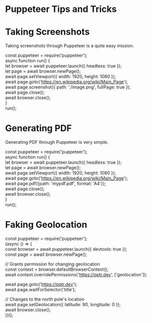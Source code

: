 # Puppeteer Tips and Tricks

# Taking Screenshots
Taking screenshots through Puppeteer is a quite easy mission.

const puppeteer = require('puppeteer');  
async function run() {  
    let browser = await puppeteer.launch({ headless: true });   
    let page = await browser.newPage();   
    await page.setViewport({ width: 1920, height: 1080 });   
    await page.goto('https://en.wikipedia.org/wiki/Main_Page');   
    await page.screenshot({ path: './image.png', fullPage: true });   
	await page.close();   
    await browser.close();   
}   
run();  

# Generating PDF
Generating PDF through Puppeteer is very simple.

const puppeteer = require('puppeteer');  
async function run() {  
    let browser = await puppeteer.launch({ headless: true });  
    let page = await browser.newPage();  
    await page.setViewport({ width: 1920, height: 1080 });  
    await page.goto('https://en.wikipedia.org/wiki/Main_Page');  
    await page.pdf({path: 'mypdf.pdf', format: 'A4'});  
	await page.close();  
    await browser.close();  
}  
run(); 

# Faking Geolocation
const puppeteer = require('puppeteer');  
(async () => {  
  const browser = await puppeteer.launch({ devtools: true });  
  const page = await browser.newPage();  

  // Grants permission for changing geolocation  
  const context = browser.defaultBrowserContext();  
  await context.overridePermissions('https://pptr.dev', ['geolocation']);  

  await page.goto('https://pptr.dev');  
  await page.waitForSelector('title');  

  // Changes to the north pole's location  
  await page.setGeolocation({ latitude: 90, longitude: 0 });  
  await browser.close();  
})();  

